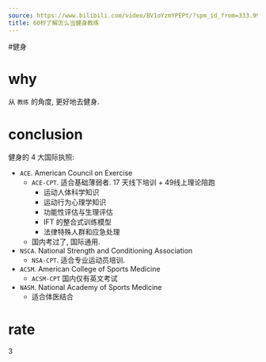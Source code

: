 ```yaml
---
source: https://www.bilibili.com/video/BV1oYzmYPEPt/?spm_id_from=333.999.0.0&vd_source=549bde2564979641a5f0adbcfa529b0a
title: 60秒了解怎么当健身教练
---
```


#健身
# why
从 `教练` 的角度, 更好地去健身.

# conclusion
健身的 4 大国际执照:
- `ACE`. American Council on Exercise
	- `ACE-CPT`. 适合基础薄弱者. 17 天线下培训 + 49线上理论陪跑
		- 运动人体科学知识
		- 运动行为心理学知识
		- 功能性评估与生理评估
		- IFT 的整合式训练模型
		- 法律特殊人群和应急处理
	- 国内考过了, 国际通用.
- `NSCA`. National Strength and Conditioning Association
	- `NSA-CPT`. 适合专业运动员培训.
- `ACSM`. American College of Sports Medicine
	- `ACSM-CPT` 国内仅有英文考试
- `NASM`. National Academy of Sports Medicine
	- 适合体医结合

# rate
3
